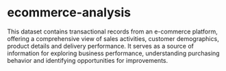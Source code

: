 # ecommerce-analysis
This dataset contains transactional records from an e-commerce platform, offering a comprehensive view of sales activities, customer demographics, product details and delivery performance. It serves as a source of information for exploring business performance, understanding purchasing behavior and identifying opportunities for improvements.
